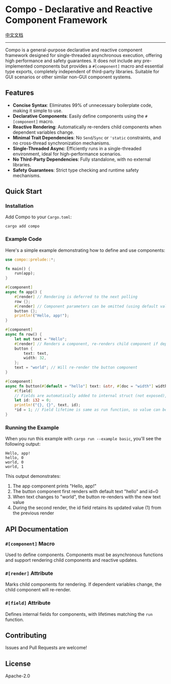 # Compo - Declarative and Reactive Component Framework

[中文文档](README-zh-CN.md)

---

Compo is a general-purpose declarative and reactive component framework designed for single-threaded asynchronous
execution, offering high performance and safety guarantees.
It does not include any pre-implemented components but provides a `#[component]` macro and essential type exports,
completely independent of third-party libraries.
Suitable for GUI scenarios or other similar non-GUI component systems.

## Features

- **Concise Syntax**: Eliminates 99% of unnecessary boilerplate code, making it simple to use.
- **Declarative Components**: Easily define components using the `#[component]` macro.
- **Reactive Rendering**: Automatically re-renders child components when dependent variables change.
- **Minimal Trait Dependencies**: No `Send`/`Sync` or `'static` constraints, and no cross-thread synchronization
  mechanisms.
- **Single-Threaded Async**: Efficiently runs in a single-threaded environment, ideal for high-performance scenarios.
- **No Third-Party Dependencies**: Fully standalone, with no external libraries.
- **Safety Guarantees**: Strict type checking and runtime safety mechanisms.

## Quick Start

### Installation

Add Compo to your `Cargo.toml`:

```shell
cargo add compo
```

### Example Code

Here's a simple example demonstrating how to define and use components:

```rust
use compo::prelude::*;

fn main() {
    run(app);
}

#[component]
async fn app() {
    #[render] // Rendering is deferred to the next polling
    row {};
    #[render] // Component parameters can be omitted (using default values)
    button {};
    println!("Hello, app!");
}

#[component]
async fn row() {
    let mut text = "Hello";
    #[render] // Renders a component, re-renders child component if dependent variables change
    button {
        text: text,
        width: 32,
    };
    text = "world"; // Will re-render the button component
}

#[component]
async fn button(#[default = "hello"] text: &str, #[doc = "width"] width: u32) {
    #[field]
    // Fields are automatically added to internal struct (not exposed), values can be changed but won't trigger re-render of dependent child components
    let id: i32 = 0;
    println!("{}, {}", text, id);
    *id = 1; // Field lifetime is same as run function, so value can be reused across multiple renders
}
```

### Running the Example

When you run this example with `cargo run --example basic`, you'll see the following output:

```
Hello, app!
hello, 0
world, 0
world, 1
```

This output demonstrates:

1. The app component prints "Hello, app!"
2. The button component first renders with default text "hello" and id=0
3. When text changes to "world", the button re-renders with the new text value
4. During the second render, the id field retains its updated value (1) from the previous render

## API Documentation

### `#[component]` Macro

Used to define components. Components must be asynchronous functions and support rendering child components and reactive
updates.

### `#[render]` Attribute

Marks child components for rendering. If dependent variables change, the child component will re-render.

### `#[field]` Attribute

Defines internal fields for components, with lifetimes matching the `run` function.

## Contributing

Issues and Pull Requests are welcome!

## License

Apache-2.0
